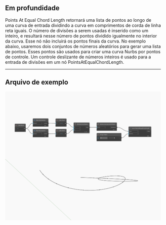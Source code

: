 ## Em profundidade
Points At Equal Chord Length retornará uma lista de pontos ao longo de uma curva de entrada dividindo a curva em comprimentos de corda de linha reta iguais. O número de divisões a serem usadas é inserido como um inteiro, e resultará nesse número de pontos dividido igualmente no interior da curva. Esse nó não incluirá os pontos finais da curva. No exemplo abaixo, usaremos dois conjuntos de números aleatórios para gerar uma lista de pontos. Esses pontos são usados para criar uma curva Nurbs por pontos de controle. Um controle deslizante de números inteiros é usado para a entrada de divisões em um nó PointsAtEqualChordLength.
___
## Arquivo de exemplo

![PointsAtEqualChordLength](./Autodesk.DesignScript.Geometry.Curve.PointsAtEqualChordLength_img.jpg)

